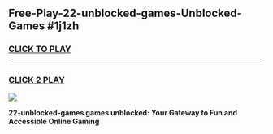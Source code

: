 
## Free-Play-22-unblocked-games-Unblocked-Games #1j1zh
<h3>
<a href="https://news.freeplayer.one?title=22-unblocked-games&ref=8M">CLICK TO PLAY</a></h3>
<hr>

<h3>
<a href="https://news.freeplayer.one?title=22-unblocked-games&ref=8M">CLICK 2 PLAY</a>
  
</h3>

<a href="https://news.freeplayer.one?title=22-unblocked-games&ref=8M"><img src="https://clearcache.store/games.png"></a>


**22-unblocked-games games unblocked: Your Gateway to Fun and Accessible Online Gaming**
